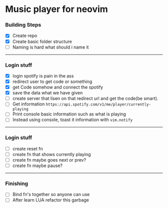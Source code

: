 # Music player for neovim

### Building Steps
- [x] Create repo
- [x] Create basic folder structure
- [ ] Naming is hard what should i name it
---
### Login stuff

- [x] login spotify is pain in the ass
- [x] redirect user to get code or something
- [x] get Code somehow and connect the spotify
- [x] save the data what we have given
- [ ] create server that lisen on that redirect url and get the code(be smart).
- [ ] Get information `https://api.spotify.com/v1/me/player/currently-playing`
- [ ] Print console basic information such as what is playing
- [ ] Instead using console, toast it information with `vim.notify`

---
### Login stuff

- [ ] create reset fn
- [ ] create fn that shows currently playing
- [ ] create fn maybe goes next or prev?
- [ ] create fn maybe pause?

---
### Finishing
- [ ] Bind fn's together so anyone can use
- [ ] After learn LUA refactor this garbage
